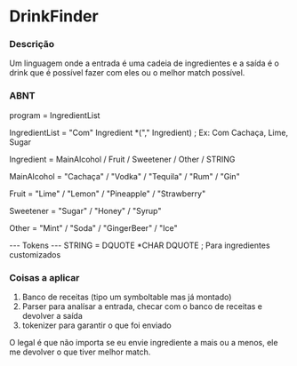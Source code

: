 # DrinkFinder

### Descrição

Um linguagem onde a entrada é uma cadeia de ingredientes e a saída é o drink que é possível fazer com eles ou o melhor match possível.

### ABNT 

program         = IngredientList

IngredientList  = "Com" Ingredient *("," Ingredient)  ; Ex: Com Cachaça, Lime, Sugar

Ingredient      = MainAlcohol / Fruit / Sweetener / Other / STRING

MainAlcohol     = "Cachaça" / "Vodka" / "Tequila" / "Rum" / "Gin"

Fruit           = "Lime" / "Lemon" / "Pineapple" / "Strawberry"

Sweetener       = "Sugar" / "Honey" / "Syrup"

Other           = "Mint" / "Soda" / "GingerBeer" / "Ice"

--- Tokens ---
STRING          = DQUOTE *CHAR DQUOTE  ; Para ingredientes customizados

### Coisas a aplicar

1) Banco de receitas (tipo um symboltable mas já montado)
2) Parser para analísar a entrada, checar com o banco de receitas e devolver a saída
3) tokenizer para garantir o que foi enviado

O legal é que não importa se eu envie ingrediente a mais ou a menos, ele me devolver o que tiver melhor match.